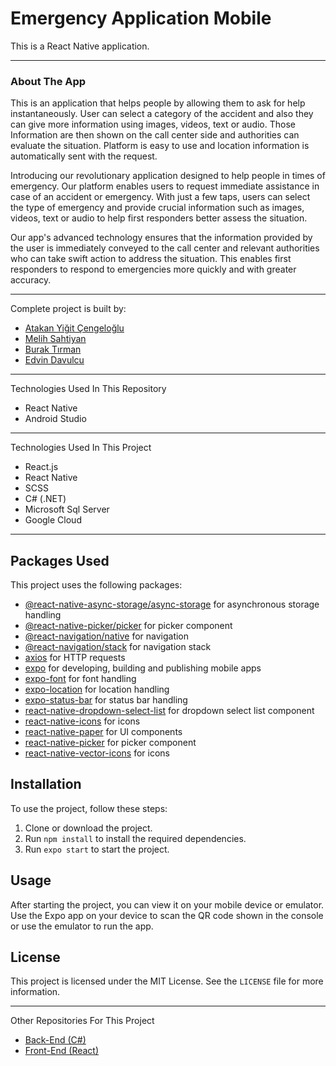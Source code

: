 # Emergency Application Mobile

This is a React Native application.

---
### About The App
This is an application that helps people by allowing them to ask for help instantaneously. User can select a category of the accident and also they can give more information using images, videos, text or audio. Those Information are then shown on the call center side and authorities can evaluate the situation. Platform is easy to use and location information is automatically sent with the request.

Introducing our revolutionary application designed to help people in times of emergency. Our platform enables users to request immediate assistance in case of an accident or emergency. With just a few taps, users can select the type of emergency and provide crucial information such as images, videos, text or audio to help first responders better assess the situation.

Our app's advanced technology ensures that the information provided by the user is immediately conveyed to the call center and relevant authorities who can take swift action to address the situation. This enables first responders to respond to emergencies more quickly and with greater accuracy.

---

Complete project is built by:
- [Atakan Yiğit Çengeloğlu](https://github.com/AtakanYigit)
- [Melih Sahtiyan](https://github.com/melihsahtiyan)
- [Burak Tırman](https://github.com/buraktirman)
- [Edvin Davulcu](https://github.com/CentEDO)

---
Technologies Used In This Repository
- React Native
- Android Studio
---
Technologies Used In This Project
- React.js
- React Native
- SCSS
- C# (.NET)
- Microsoft Sql Server
- Google Cloud
---

## Packages Used

This project uses the following packages:

- [@react-native-async-storage/async-storage](https://www.npmjs.com/package/@react-native-async-storage/async-storage) for asynchronous storage handling
- [@react-native-picker/picker](https://www.npmjs.com/package/@react-native-picker/picker) for picker component
- [@react-navigation/native](https://www.npmjs.com/package/@react-navigation/native) for navigation
- [@react-navigation/stack](https://www.npmjs.com/package/@react-navigation/stack) for navigation stack
- [axios](https://www.npmjs.com/package/axios) for HTTP requests
- [expo](https://expo.io/) for developing, building and publishing mobile apps
- [expo-font](https://docs.expo.io/versions/latest/sdk/font/) for font handling
- [expo-location](https://docs.expo.io/versions/latest/sdk/location/) for location handling
- [expo-status-bar](https://docs.expo.io/versions/latest/sdk/status-bar/) for status bar handling
- [react-native-dropdown-select-list](https://www.npmjs.com/package/react-native-dropdown-select-list) for dropdown select list component
- [react-native-icons](https://www.npmjs.com/package/react-native-icons) for icons
- [react-native-paper](https://callstack.github.io/react-native-paper/) for UI components
- [react-native-picker](https://www.npmjs.com/package/react-native-picker) for picker component
- [react-native-vector-icons](https://www.npmjs.com/package/react-native-vector-icons) for icons

## Installation

To use the project, follow these steps:

1. Clone or download the project.
2. Run `npm install` to install the required dependencies.
3. Run `expo start` to start the project.

## Usage

After starting the project, you can view it on your mobile device or emulator. Use the Expo app on your device to scan the QR code shown in the console or use the emulator to run the app.

## License

This project is licensed under the MIT License. See the `LICENSE` file for more information.

---
Other Repositories For This Project
- [Back-End   (C#)](https://github.com/melihsahtiyan/EmergencyApplicationClassicArch)
- [Front-End  (React)](https://github.com/AtakanYigit/Emergency-Application-Call-Center-Front-End)
